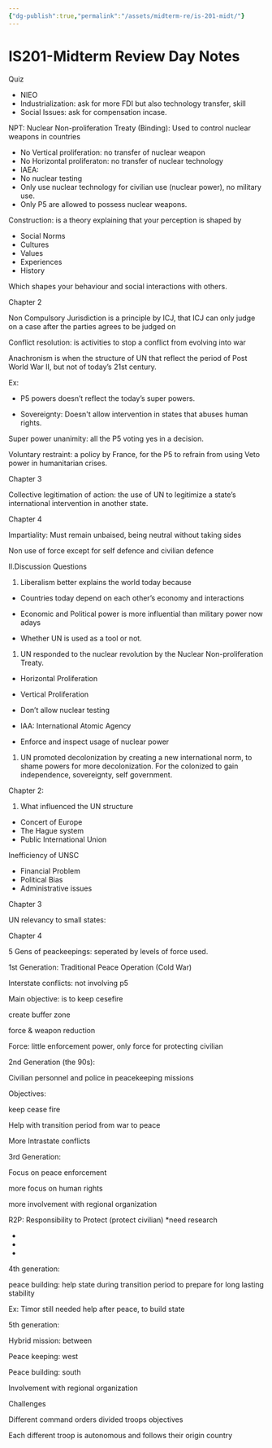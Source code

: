 ```yaml
---
{"dg-publish":true,"permalink":"/assets/midterm-re/is-201-midt/"}
---
```


# IS201-Midterm Review Day Notes

Quiz

- NIEO
- Industrialization: ask for more FDI but also technology transfer, skill
- Social Issues: ask for compensation incase.

NPT: Nuclear Non-proliferation Treaty (Binding): Used to control nuclear weapons in countries

- No Vertical proliferation: no transfer of nuclear weapon
- No Horizontal proliferaton: no transfer of nuclear technology
- IAEA:
- No nuclear testing
- Only use nuclear technology for civilian use (nuclear power), no military use.
- Only P5 are allowed to possess nuclear weapons.

Construction: is a theory explaining that your perception is shaped by

- Social Norms
- Cultures
- Values
- Experiences
- History

Which shapes your behaviour and social interactions with others.

Chapter 2

Non Compulsory Jurisdiction is a principle by ICJ, that ICJ can only judge on a case after the parties agrees to be judged on

Conflict resolution: is activities to stop a conflict from evolving into war

Anachronism is when the structure of UN that reflect the period of Post World War II, but not of today’s 21st century.

Ex:

- P5 powers doesn’t reflect the today’s super powers.

- Sovereignty: Doesn't allow intervention in states that abuses human rights.

Super power unanimity: all the P5 voting yes in a decision.

Voluntary restraint: a policy by France, for the P5 to refrain from using Veto power in humanitarian crises.

Chapter 3

Collective legitimation of action: the use of UN to legitimize a state’s international intervention in another state.

Chapter 4

Impartiality: Must remain unbaised, being neutral without taking sides

Non use of force except for self defence and civilian defence

II.Discussion Questions

1. Liberalism better explains the world today because

- Countries today depend on each other’s economy and interactions

- Economic and Political power is more influential than military power now adays

- Whether UN is used as  a tool or not.
1. UN responded to the nuclear revolution by the Nuclear Non-proliferation Treaty.

- Horizontal Proliferation

- Vertical Proliferation

- Don’t allow nuclear testing

- IAA: International Atomic Agency

+ Enforce and inspect usage of nuclear power

1. UN promoted decolonization by creating a new international norm, to shame powers for more decolonization. For the colonized to gain independence, sovereignty, self government.

Chapter 2:

1. What influenced the UN structure
- Concert of Europe
- The Hague system
- Public International Union

Inefficiency of UNSC

- Financial Problem
- Political Bias
- Administrative issues

Chapter 3

UN relevancy to small states:

Chapter 4

5 Gens of peackeepings: seperated by levels of force used.

1st Generation: Traditional  Peace Operation (Cold War)

Interstate conflicts: not involving p5

Main objective: is to keep cesefire

create buffer zone

force & weapon reduction

Force: little enforcement power, only force for protecting civilian

2nd Generation (the 90s):

Civilian personnel and police in peacekeeping missions

Objectives: 

keep cease fire

Help with transition period from war to peace

More Intrastate conflicts

3rd Generation:

Focus on peace enforcement

more focus on human rights

more involvement with regional organization

R2P: Responsibility to Protect (protect civilian) *need research

-

-

-

4th generation: 

peace building: help state during transition period to prepare for long lasting stability

Ex: Timor still needed help after peace, to build state

5th generation:

Hybrid mission: between

Peace keeping: west

Peace building: south

Involvement with regional organization

Challenges

Different command orders divided troops objectives

Each different troop is autonomous and follows their origin country